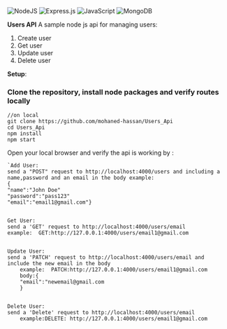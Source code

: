 <img alt="NodeJS" src="https://img.shields.io/badge/node.js%20-%2343853D.svg?&style=for-the-badge&logo=node.js&logoColor=white"/>
<img alt="Express.js" src="https://img.shields.io/badge/express.js%20-%23404d59.svg?&style=for-the-badge"/>
<img alt="JavaScript" src="https://img.shields.io/badge/javascript%20-%23323330.svg?&style=for-the-badge&logo=javascript&logoColor=%23F7DF1E"/>
<img alt="MongoDB" src ="https://img.shields.io/badge/MongoDB-%234ea94b.svg?&style=for-the-badge&logo=mongodb&logoColor=white"/>

**Users API**
A sample node js api for managing users:
1.  Create user
2.  Get user
3.  Update user
4.  Delete user

**Setup**:
### Clone the repository, install node packages and verify routes locally

```
//on local
git clone https://github.com/mohaned-hassan/Users_Api
cd Users_Api
npm install
npm start

```

Open your local browser and verify the api is working by :  

    `Add User:
    send a "POST" request to http://localhost:4000/users and including a name,password and an email in the body example:
    {
    "name":"John Doe"
    "password":"pass123"
    "email":"email1@gmail.com"}


    Get User:
    send a 'GET' request to http://localhost:4000/users/email
    example:  GET:http://127.0.0.1:4000/users/email1@gmail.com
    

    Update User:
    send a 'PATCH' request to http://localhost:4000/users/email and include the new email in the body
        example:  PATCH:http://127.0.0.1:4000/users/email1@gmail.com
        body:{
        "email":"newemail@gmail.com
        }
        

    Delete User:
    send a 'Delete' request to http://localhost:4000/users/email
        example:DELETE: http://127.0.0.1:4000/users/email1@gmail.com

